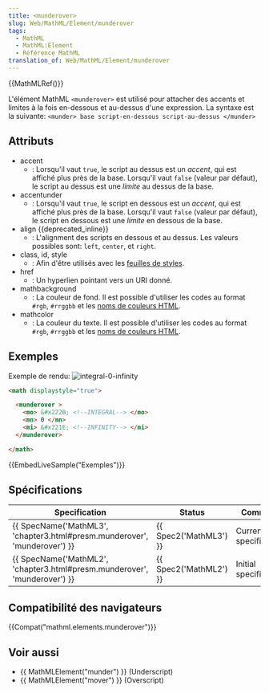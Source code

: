 ```yaml
---
title: <munderover>
slug: Web/MathML/Element/munderover
tags:
  - MathML
  - MathML:Element
  - Référence MathML
translation_of: Web/MathML/Element/munderover
---
```

{{MathMLRef()}}

L'élément MathML `<munderover>` est utilisé pour attacher des accents et limites à la fois en-dessous et au-dessus d'une expression.
La syntaxe est la suivante: `<munder> base script-en-dessous script-au-dessus </munder>`

## Attributs

- accent
  - : Lorsqu'il vaut `true`, le script au dessus est un _accent_, qui est affiché plus près de la base.
    Lorsqu'il vaut `false` (valeur par défaut), le script au dessus est une _limite_ au dessus de la base.
- accentunder
  - : Lorsqu'il vaut `true`, le script en dessous est un _accent_, qui est affiché plus près de la base.
    Lorsqu'il vaut `false` (valeur par défaut), le script en dessous est une _limite_ en dessous de la base.
- align {{deprecated_inline}}
  - : L'alignment des scripts en dessous et au dessus. Les valeurs possibles sont: `left`, `center`, et `right`.
- class, id, style
  - : Afin d'être utilisés avec les [feuilles de styles](/fr/docs/CSS).
- href
  - : Un hyperlien pointant vers un URI donné.
- mathbackground
  - : La couleur de fond. Il est possible d'utiliser les codes au format `#rgb`, `#rrggbb` et les [noms de couleurs HTML](/fr/docs/CSS/valeur_de_couleur#Mots-cl.C3.A9s).
- mathcolor
  - : La couleur du texte. Il est possible d'utiliser les codes au format `#rgb`, `#rrggbb` et les [noms de couleurs HTML](/fr/docs/CSS/valeur_de_couleur#Mots-cl.C3.A9s).

## Exemples

Exemple de rendu: ![integral-0-infinity](munderover.png)

```html
<math displaystyle="true">

  <munderover >
    <mo> &#x222B; <!--INTEGRAL--> </mo>
    <mn> 0 </mn>
    <mi> &#x221E; <!--INFINITY--> </mi>
  </munderover>

</math>
```

{{EmbedLiveSample("Exemples")}}

## Spécifications

| Specification                                                                                    | Status                       | Comment               |
| ------------------------------------------------------------------------------------------------ | ---------------------------- | --------------------- |
| {{ SpecName('MathML3', 'chapter3.html#presm.munderover', 'munderover') }} | {{ Spec2('MathML3') }} | Current specification |
| {{ SpecName('MathML2', 'chapter3.html#presm.munderover', 'munderover') }} | {{ Spec2('MathML2') }} | Initial specification |

## Compatibilité des navigateurs

{{Compat("mathml.elements.munderover")}}

## Voir aussi

- {{ MathMLElement("munder") }} (Underscript)
- {{ MathMLElement("mover") }} (Overscript)
